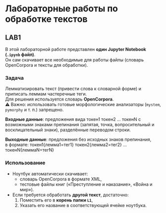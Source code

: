 # Лабораторные работы по обработке текстов

## LAB1

В этой лабораторной работе представлен **один Jupyter Notebook (`.ipynb` файл)**.  
Он сам скачивает все необходимые для работы файлы (словарь OpenCorpora и тексты для обработки).

### Задача
Лемматизировать текст (привести слова к словарной форме) и приписать леммам частеречные теги.  
Для решения используется словарь **OpenCorpora**.  
⚠️ Важно: использовать готовые морфологические анализаторы (`mystem`, `pymorphy` и т. п.) запрещено.

**Входные данные**: предложения вида  токен1 токен2 ... токенN с возможными знаками препинания (запятая, точка, вопросительный и восклицательный знаки), разделённые переводом строки.

**Выходные данные**: предложения без исходных знаков препинания,  
в формате:  токен1{лемма1=тег1} токен2{лемма2=тег2} ... токенN{леммаN=тегN} 

### Использование
- Ноутбук автоматически скачивает:
  - словарь OpenCorpora в формате XML,
  - тестовые файлы книг («Преступление и наказание», «Война и мир»).
- Если требуется обработать **другой текст**, достаточно:
  1. Поместить его в **корень папки `L1`**,
  2. Указать его название в соответствующей ячейке ноутбука.